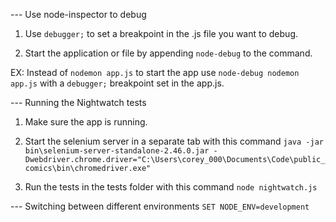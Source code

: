 --- Use node-inspector to debug

1. Use `debugger;` to set a breakpoint in the .js file you want to debug.
 
2. Start the application or file by appending `node-debug` to the command.

EX: Instead of `nodemon app.js` to start the app use `node-debug nodemon app.js` with a `debugger;` breakpoint set in the app.js.

--- Running the Nightwatch tests

1. Make sure the app is running.

2. Start the selenium server in a separate tab with this command
`java -jar bin\selenium-server-standalone-2.46.0.jar -Dwebdriver.chrome.driver="C:\Users\corey_000\Documents\Code\public_comics\bin\chromedriver.exe"`

3. Run the tests in the tests folder with this command
`node nightwatch.js`

--- Switching between different environments
`SET NODE_ENV=development`

